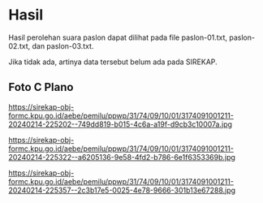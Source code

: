 # Hasil

Hasil perolehan suara paslon dapat dilihat pada file paslon-01.txt, paslon-02.txt, dan paslon-03.txt.

Jika tidak ada, artinya data tersebut belum ada pada SIREKAP.

## Foto C Plano

https://sirekap-obj-formc.kpu.go.id/aebe/pemilu/ppwp/31/74/09/10/01/3174091001211-20240214-225202--749dd819-b015-4c6a-a19f-d9cb3c10007a.jpg

https://sirekap-obj-formc.kpu.go.id/aebe/pemilu/ppwp/31/74/09/10/01/3174091001211-20240214-225322--a6205136-9e58-4fd2-b786-6e1f6353369b.jpg

https://sirekap-obj-formc.kpu.go.id/aebe/pemilu/ppwp/31/74/09/10/01/3174091001211-20240214-225357--2c3b17e5-0025-4e78-9666-301b13e67288.jpg
